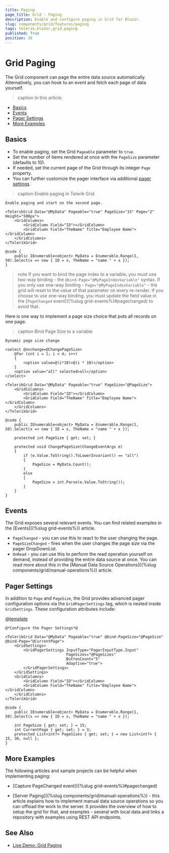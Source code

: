 ```yaml
---
title: Paging
page_title: Grid - Paging
description: Enable and configure paging in Grid for Blazor.
slug: components/grid/features/paging
tags: telerik,blazor,grid,paging
published: True
position: 20
---
```


# Grid Paging

The Grid component can page the entire data source automatically. Alternatively, you can hook to an event and fetch each page of data yourself.

>caption In this article:

* [Basics](#basics)
* [Events](#events)
* [Pager Settings](#pager-settings)
* [More Examples](#more-examples)


## Basics

* To enable paging, set the Grid `Pageable` parameter to `true`.
* Set the number of items rendered at once with the `PageSize` parameter (defaults to 10).
* If needed, set the current page of the Grid through its integer `Page` property.
* You can further customize the pager interface via additional [pager settings](#pager-settings).

>caption Enable paging in Telerik Grid

````CSHTML
Enable paging and start on the second page.

<TelerikGrid Data="@MyData" Pageable="true" PageSize="15" Page="2" Height="500px">
	<GridColumns>
		<GridColumn Field="ID"></GridColumn>
		<GridColumn Field="TheName" Title="Employee Name"></GridColumn>
	</GridColumns>
</TelerikGrid>

@code {
	public IEnumerable<object> MyData = Enumerable.Range(1, 50).Select(x => new { ID = x, TheName = "name " + x });
}
````

>note If you want to bind the page index to a variable, you must use two-way binding - the `@bind-Page="@MyPageIndexVariable"` syntax. If you only use one-way binding -  `Page="@MyPageIndexVariable"` - the grid will reset to the value of that parameter on every re-render. If you choose to use one-way binding, you must update the field value in the [`PageChanged` event]({%slug grid-events%}#pagechanged) to avoid that.

Here is one way to implement a page size choice that puts all records on one page.

>caption Bind Page Size to a variable

````CSHTML
Dynamic page size change

<select @onchange=@ChangePageSize>
	@for (int i = 1; i < 4; i++)
	{
		<option value=@(i*10)>@(i * 10)</option>
	}
	<option value="all" selected>all</option>
</select>

<TelerikGrid Data="@MyData" Pageable="true" PageSize="@PageSize">
	<GridColumns>
		<GridColumn Field="ID"></GridColumn>
		<GridColumn Field="TheName" Title="Employee Name"></GridColumn>
	</GridColumns>
</TelerikGrid>

@code {
	public IEnumerable<object> MyData = Enumerable.Range(1, 50).Select(x => new { ID = x, TheName = "name " + x });

	protected int PageSize { get; set; }

	protected void ChangePageSize(ChangeEventArgs e)
	{
		if (e.Value.ToString().ToLowerInvariant() == "all")
		{
			PageSize = MyData.Count();
		}
		else
		{
			PageSize = int.Parse(e.Value.ToString());
		}
	}
}
````

## Events

The Grid exposes several relevant events. You can find related examples in the [Events]({%slug grid-events%}) article.

* `PageChanged` - you can use this to react to the user changing the page.
* `PageSizeChanged` - fires when the user changes the page size via the pager DropDownList.
* `OnRead` - you can use this to perform the read operation yourself on demand, instead of providing the entire data source at once. You can read more about this in the [Manual Data Source Operations]({%slug components/grid/manual-operations%}) article.

## Pager Settings  

In addition to `Page` and `PageSize`, the Grid provides advanced pager configuration options via the `GridPagerSettings` tag, which is nested inside `GridSettings`. These configuration attributes include:

@[template](/_contentTemplates/common/pager-settings.md#pager-settings)

````CSHTML
@*Configure the Pager Settings*@

<TelerikGrid Data="@MyData" Pageable="true" @bind-PageSize="@PageSize" @bind-Page="@CurrentPage">
    <GridSettings>
        <GridPagerSettings InputType="PagerInputType.Input"
                           PageSizes="@PageSizes"
                           ButtonCount="5"
                           Adaptive="true">
        </GridPagerSettings>
    </GridSettings>
    <GridColumns>
        <GridColumn Field="ID"></GridColumn>
        <GridColumn Field="TheName" Title="Employee Name"></GridColumn>
    </GridColumns>
</TelerikGrid>

@code {
    public IEnumerable<object> MyData = Enumerable.Range(1, 50).Select(x => new { ID = x, TheName = "name " + x });

    int PageSize { get; set; } = 15;
    int CurrentPage { get; set; } = 3;
    protected List<int?> PageSizes { get; set; } = new List<int?> { 15, 30, null };
}
````

## More Examples

The following articles and sample projects can be helpful when implementing paging:

* [Capture PageChanged event]({%slug grid-events%}#pagechanged)

* [Server Paging]({%slug components/grid/manual-operations%}) - this article explains how to implement manual data source operations so you can offload the work to the server. It provides the overview of how to setup the grid for that, and examples - several with local data and links a repository with examples using REST API endpoints.

## See Also

  * [Live Demo: Grid Paging](https://demos.telerik.com/blazor-ui/grid/paging)
